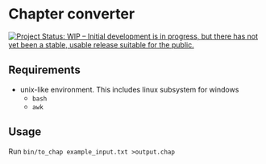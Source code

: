 # Chapter converter

[![Project Status: WIP – Initial development is in progress, but there has not yet been a stable, usable release suitable for the public.](https://www.repostatus.org/badges/latest/wip.svg)](https://www.repostatus.org/#wip)

## Requirements

- unix-like environment. This includes linux subsystem for windows
  - `bash`
  - `awk`

## Usage

Run `bin/to_chap example_input.txt >output.chap`
